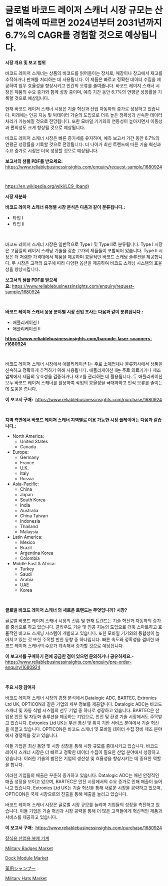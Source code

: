 <p><h1>글로벌 바코드 레이저 스캐너 시장 규모는 산업 예측에 따르면 2024년부터 2031년까지 6.7%의 CAGR를 경험할 것으로 예상됩니다.</h1></p><p><strong>시장 개요 및 보고 범위</strong></p>
<p><p>바코드 레이저 스캐너는 상품의 바코드를 읽어들이는 장치로, 매장이나 창고에서 재고를 추적하거나 판매를 처리하는 데 사용됩니다. 이 제품은 빠르고 정확한 데이터 수집을 제공하여 업무 효율성을 향상시키고 인간의 오류를 줄여줍니다. 바코드 레이저 스캐너 시장은 제품의 수요 증가와 함께 성장 중이며, 예측 기간 동안 6.7%의 연평균 성장률을 기록할 것으로 예상됩니다.</p><p>현재 바코드 레이저 스캐너 시장은 기술 혁신과 산업 자동화의 증가로 성장하고 있습니다. 미래에는 인공 지능 및 빅데이터 기술의 도입으로 더욱 높은 정확성과 신속한 데이터 처리가 가능해질 것으로 전망됩니다. 또한 모바일 기기와의 연동성이 높아지면서 이동성과 편의성도 크게 향상될 것으로 예상됩니다.</p><p>바코드 레이저 스캐너 시장은 빠른 증가세를 유지하며, 예측 보고서 기간 동안 6.7%의 연평균 성장률을 기록할 것으로 전망됩니다. 더 나아가 최신 트렌드에 따른 기술 혁신과 수요 증가로 시장은 더욱 성장할 것으로 예상됩니다.</p></p>
<p><strong>보고서의 샘플 PDF를 받으세요:</strong> <a href="https://www.reliablebusinessinsights.com/enquiry/request-sample/1680924">https://www.reliablebusinessinsights.com/enquiry/request-sample/1680924</a></p>
<p>&nbsp;</p>
<p><a href="https://en.wikipedia.org/wiki/LC9_(band)">https://en.wikipedia.org/wiki/LC9_(band)</a></p>
<p><strong>시장 세분화</strong></p>
<p><strong>바코드 레이저 스캐너 유형별 시장 분석은 다음과 같이 분류됩니다.:</strong></p>
<p><ul><li>타입 I</li><li>타입 II</li></ul></p>
<p>&nbsp;</p>
<p><p>바코드 레이저 스캐너 시장은 일반적으로 Type I 및 Type II로 분류됩니다. Type I 시장은 고품질의 레이저 스캐닝 기술을 갖춘 고가의 제품들이 포함되어 있습니다. Type II 시장은 더 저렴한 가격대에서 제품을 제공하며 효율적인 바코드 스캐닝 솔루션을 제공합니다. 두 시장은 고객의 요구에 따라 다양한 옵션을 제공하여 바코드 스캐닝 시스템의 효율성을 향상시킵니다.</p></p>
<p><strong>보고서의 샘플 PDF를 받으세요:</strong>&nbsp;<a href="https://www.reliablebusinessinsights.com/enquiry/request-sample/1680924">https://www.reliablebusinessinsights.com/enquiry/request-sample/1680924</a></p>
<p>&nbsp;</p>
<p><strong> 바코드 레이저 스캐너 응용 분야별 시장 산업 조사는 다음과 같이 분류됩니다.:</strong></p>
<p><ul><li>애플리케이션 I</li><li>애플리케이션 II</li></ul></p>
<p><strong><a href="https://www.reliablebusinessinsights.com/barcode-laser-scanners-r1680924">https://www.reliablebusinessinsights.com/barcode-laser-scanners-r1680924</a></strong></p>
<p>&nbsp;</p>
<p><p>바코드 레이저 스캐너 시장에서 애플리케이션 I는 주로 소매업체나 물류회사에서 상품을 신속하고 정확하게 추적하기 위해 사용됩니다. 애플리케이션 II는 주로 의료기기나 제조업체에서 제품의 유효성을 검증하거나 재고를 관리하는 데 활용됩니다. 두 애플리케이션 모두 바코드 레이저 스캐너를 활용하여 작업의 효율성을 극대화하고 인적 오류를 줄이는 데 도움을 줍니다.</p></p>
<p><strong>이 보고서 구매:</strong>&nbsp; <a href="https://www.reliablebusinessinsights.com/purchase/1680924">https://www.reliablebusinessinsights.com/purchase/1680924</a></p>
<p>&nbsp;</p>
<p><strong>지역 측면에서 바코드 레이저 스캐너 지역별로 이용 가능한 시장 플레이어는 다음과 같습니다.:</strong></p>
<p><ul>
    <li>
        North America:
        <ul>
            <li>United States</li>
            <li>Canada</li>
        </ul>
    </li>
    <li>
        Europe:
        <ul>
            <li>Germany</li>
            <li>France</li>
            <li>U.K.</li>
            <li>Italy</li>
            <li>Russia</li>
        </ul>
    </li>
    <li>
        Asia-Pacific:
        <ul>
            <li>China</li>
            <li>Japan</li>
            <li>South Korea</li>
            <li>India</li>
            <li>Australia</li>
            <li>China Taiwan</li>
            <li>Indonesia</li>
            <li>Thailand</li>
            <li>Malaysia</li>
        </ul>
    </li>
    <li>
        Latin America:
        <ul>
            <li>Mexico</li>
            <li>Brazil</li>
            <li>Argentina Korea</li>
            <li>Colombia</li>
        </ul>
    </li>
    <li>
        Middle East & Africa:
        <ul>
            <li>Turkey</li>
            <li>Saudi</li>
            <li>Arabia</li>
            <li>UAE</li>
            <li>Korea</li>
        </ul>
    </li>
    </ul></p>
<p>&nbsp;</p>
<p><strong>글로벌 바코드 레이저 스캐너 의 새로운 트렌드는 무엇입니까? 시장?</strong></p>
<p><p>글로벌 바코드 레이저 스캐너 시장의 신흥 및 현재 트렌드는 기술 혁신과 자동화의 증가를 중심으로 하고 있습니다. 클라우드 기술 및 인공 지능의 도입으로 더욱 스마트하고 효율적인 바코드 스캐닝 시스템이 개발되고 있습니다. 또한 모바일 기기와의 통합성이 높아지고 있는 것 또한 주목할 만한 동향 중 하나입니다. 빠른 속도와 정확성을 겸비한 바코드 레이저 스캐너의 수요가 계속해서 증가할 것으로 예상됩니다.</p></p>
<p><strong>이 보고서를 구매하기 전에 궁금한 점이 있으면 문의하거나 공유하세요.</strong>- <a href="https://www.reliablebusinessinsights.com/enquiry/pre-order-enquiry/1680924">https://www.reliablebusinessinsights.com/enquiry/pre-order-enquiry/1680924</a></p>
<p>&nbsp;</p>
<p><strong>주요 시장 참여자</strong></p>
<p><p>바코드 레이저 스캐너 시장의 경쟁 분석에서 Datalogic ADC, BARTEC, Extronics Ltd UK, OPTICON과 같은 기업의 세부 정보를 제공합니다. Datalogic ADC는 바코드 스캐너 및 자동 식별 시스템의 선두 기업 중 하나로 성장하고 있습니다. BARTEC은 산업용 안전 및 자동화 솔루션을 제공하는 기업으로, 안전 및 환경 기술 시장에서도 주목받고 있습니다. Extronics Ltd UK는 무선 통신 및 위치 기반 서비스 분야에서 기술 혁신을 이끌고 있습니다. OPTICON은 바코드 스캐너 및 모바일 데이터 수집 장비 제조 분야에서 경쟁력을 갖고 있습니다.</p><p>이들 기업은 최신 동향 및 시장 성장을 통해 시장 규모를 증대시키고 있습니다. 바코드 레이저 스캐너 시장은 더 빠르고 정확한 데이터 수집이 필요한 산업 분야에서 성장하고 있습니다. 이러한 기술의 발전은 기업의 생산성 및 효율성을 향상시키는 데 중요한 역할을 합니다.</p><p>이러한 기업들의 매출은 꾸준히 증가하고 있습니다. Datalogic ADC는 매년 안정적인 매출 성장을 보이고 있으며, BARTEC은 안전 시장에서의 수요 증가로 인해 매출이 늘어나고 있습니다. Extronics Ltd UK는 기술 혁신을 통해 새로운 시장을 공략하고 있으며, OPTICON은 국제 시장으로의 진출을 통해 매출을 늘리고 있습니다.</p><p>바코드 레이저 스캐너 시장은 글로벌 시장 규모를 늘리며 기업들의 성장을 촉진하고 있습니다. 이들 기업은 기술 혁신과 시장 공략을 통해 더 많은 고객들에게 혁신적인 제품과 서비스를 제공하고 있습니다.</p></p>
<p><strong>이 보고서 구매:</strong>&nbsp;&nbsp;<a href="https://www.reliablebusinessinsights.com/purchase/1680924">https://www.reliablebusinessinsights.com/purchase/1680924</a></p>
<p><p><a href="https://github.com/vss5505pa7z1p/Market-Research-Report-List-2/blob/main/7889524149163.md">장식용 산업용 봉제 기계</a></p><p><a href="https://github.com/AKSHATREPORTPRIME/Market-Research-Report-List-5/blob/main/military-badges-market.md">Military Badges Market</a></p><p><a href="https://issuu.com/reportprime-2/docs/dock-module-market-size-2030.pptx">Dock Module Market</a></p><p><a href="https://github.com/DayanaRunolfsdottir/Market-Research-Report-List-1/blob/main/7630093141309.md">薬用シャンプー</a></p><p><a href="https://github.com/riwar777/Market-Research-Report-List-1/blob/main/military-hats-market.md">Military Hats Market</a></p></p>